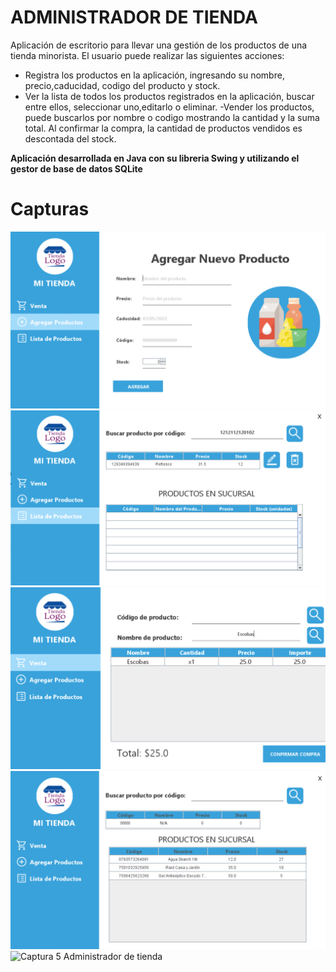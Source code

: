 # ADMINISTRADOR DE TIENDA

Aplicación de escritorio para llevar una gestión de los productos de una tienda minorista.
El usuario puede realizar las siguientes acciones:

- Registra los productos en la aplicación, ingresando su nombre,
  precio,caducidad, codigo del producto y stock.
- Ver la lista de todos los productos registrados en la aplicación, buscar entre ellos, seleccionar uno,editarlo o eliminar.
  -Vender los productos, puede buscarlos por nombre o codigo mostrando la cantidad y la suma total. Al confirmar la compra, la cantidad de productos vendidos es descontada del stock.

**Aplicación desarrollada en Java con su libreria Swing y utilizando el gestor de base de datos SQLite**

# Capturas

![Captura 1 Administrador de tienda](resources_github/captura1.png)
![Captura 2 Administrador de tienda](resources_github/captura2.png)
![Captura 3 Administrador de tienda](resources_github/captura3.png)
![Captura 4 Administrador de tienda](resources_github/captura4.png)
![Captura 5 Administrador de tienda](resources_github/captura6.png)

